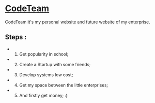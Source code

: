 # [CodeTeam](http://codeteam.esy.es)

CodeTeam it's my personal website and future website of my enterprise.    

## Steps :

* 1. Get popularity in school; 
* 2. Create a Startup with some friends;
* 3. Develop systems low cost;
* 4. Get my space between the little enterprises;
* 5. And firstly get money; :)  

 
